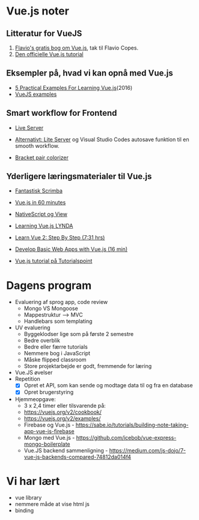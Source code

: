 # __Vue.js noter__

## Litteratur for VueJS
1. [Flavio's gratis bog om Vue.js](https://vuehandbook.com/), tak til Flavio Copes.
1. [Den officielle Vue.js tutorial](https://vuejs.org/v2/guide/)

## Eksempler på, hvad vi kan opnå med Vue.js
- [5 Practical Examples For Learning Vue.js](https://tutorialzine.com/2016/03/5-practical-examples-for-learning-vue-js)(2016)
- [VueJS examples](https://vuejsexamples.com/)

## Smart workflow for Frontend
- [Live Server](https://marketplace.visualstudio.com/items?itemName=ritwickdey.LiveServer)

- [Alternativt: Lite Server](https://blogs.msdn.microsoft.com/cdndevs/2016/01/24/visual-studio-code-and-local-web-server/) og Visual Studio Codes autosave funktion til en smooth workflow.

- [Bracket pair colorizer](https://marketplace.visualstudio.com/items?itemName=CoenraadS.bracket-pair-colorizer-2)

## Yderligere læringsmaterialer til Vue.js 
- [Fantastisk Scrimba](https://scrimba.com/g/glearnvue)

- [Vue.js in 60 minutes](https://www.youtube.com/watch?v=z6hQqgvGI4Y&t=3s)

- [NativeScript og View](https://nativescript-vue.org/en/docs/introduction/)

- [Learning Vue.js LYNDA](https://www.lynda.com/JavaScript-tutorials/Learning-Vuejs/737798-2.html?srchtrk=index%3a1%0alinktypeid%3a2%0aq%3avue.js%0apage%3a1%0as%3arelevance%0asa%3atrue%0aproducttypeid%3a2)

- [Learn Vue 2: Step By Step (7:31 hrs)](https://laracasts.com/series/learn-vue-2-step-by-step)

- [Develop Basic Web Apps with Vue.js (16 min)](https://egghead.io/courses/develop-basic-web-apps-with-vue-js)

- [Vue.js tutorial på Tutorialspoint](https://www.tutorialspoint.com/vuejs/index.htm)


# Dagens program
- Evaluering af sprog app, code review
  - Mongo VS Mongoose
  - Mappestruktur --> MVC
  - Handlebars som templating 
- UV evaluering
  - Byggeklodser lige som på første 2 semestre
  - Bedre overblik 
  - Bedre eller færre tutorials
  - Nemmere bog i JavaScript
  - Måske flipped classroom
  - Store projektarbejde er godt, fremmende for læring
- Vue.JS øvelser
- Repetition
  - [x] Opret et API, som kan sende og modtage data til og fra en database
  - [x] Opret brugerstyring
- Hjemmeopgave:
  - 3 x 2,4 timer eller tilsvarende på: 
  - https://vuejs.org/v2/cookbook/
  - https://vuejs.org/v2/examples/
  - Firebase og Vue.js - https://sabe.io/tutorials/building-note-taking-app-vue-js-firebase
  - Mongo med Vue.js - https://github.com/icebob/vue-express-mongo-boilerplate  
  - Vue.JS backend sammenligning - https://medium.com/js-dojo/7-vue-js-backends-compared-74812da014f4


# Vi har lært
- vue library
- nemmere måde at vise html js
- binding
